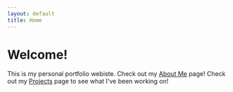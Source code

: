 ```yaml
---
layout: default
title: Home
---
```


# Welcome!

This is my personal portfolio webiste.
Check out my [About Me](/about/) page!
Check out my [Projects](/projects/) page to see what I've been working on!